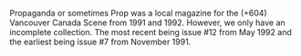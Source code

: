Propaganda or sometimes Prop was a local magazine for the (+604) Vancouver Canada Scene from 1991 and 1992. However, we only have an incomplete collection. The most recent being issue #12 from May 1992 and the earliest being issue #7 from November 1991. 